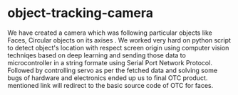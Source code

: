 # object-tracking-camera
We have created a camera which was following particular objects like Faces, Circular objects on its axises . We worked very hard on python script to detect object's location with respect screen origin using computer vision techniqes based on deep learning and sending those data to microcontroller in a string formate using Serial Port Network Protocol. Followed by controlling servo as per the fetched data and solving some bugs of hardware and electronics ended up us to final OTC product. mentioned link will redirect to the basic source code of OTC for faces. 
